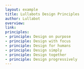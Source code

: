 ```yaml
---
layout: example
title: Lullabots Design Principles
author: Lullabot
overview:
link:
principles:
- principle: Design on purpose
- principle: Design with focus
- principle: Design for humans
- principle: Design simply
- principle: Design together
- principle: Design progressively
---
```

